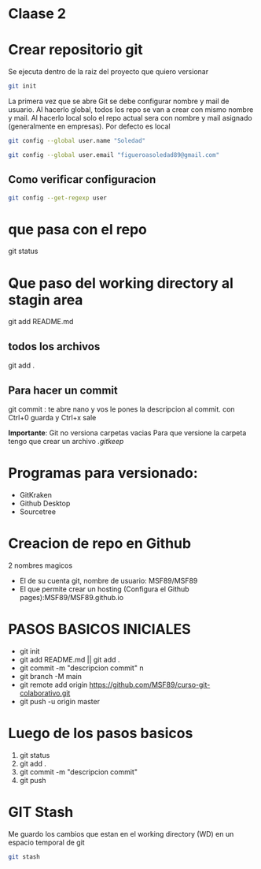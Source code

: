 # Claase 2

# Crear repositorio git
Se ejecuta dentro de la raiz del proyecto que quiero versionar

```bash
git init
```
La primera vez que se abre Git se debe configurar nombre y mail de usuario.
Al hacerlo global, todos los repo se van a crear con mismo nombre y mail.
Al hacerlo local solo el repo actual sera con nombre y mail asignado (generalmente en empresas).
Por defecto es local

```bash
git config --global user.name "Soledad"
```

```bash
git config --global user.email "figueroasoledad89@gmail.com"
```

## Como verificar configuracion
```bash
git config --get-regexp user
```

# que pasa con el repo

git status

# Que paso del working directory al stagin area

git add README.md
## todos los archivos

git add .

## Para hacer un commit

git commit : te abre nano y vos le pones la descripcion al commit. con Ctrl+0 guarda y Ctrl+x sale



**Importante**: Git no versiona carpetas vacias
Para que versione la carpeta tengo que crear un archivo *.gitkeep*

# Programas para versionado:
* GitKraken 
* Github Desktop
* Sourcetree


# Creacion de repo en Github

2 nombres magicos
* El de su cuenta git, nombre de usuario: MSF89/MSF89
* El que permite crear un hosting (Configura el Github pages):MSF89/MSF89.github.io

# PASOS BASICOS INICIALES

* git init
* git add README.md || git add .
* git commit -m "descripcion commit" n
* git branch -M main
* git remote add origin https://github.com/MSF89/curso-git-colaborativo.git
* git push -u origin master

# Luego de los pasos basicos

1. git status
2. git add .
3. git commit -m "descripcion commit"
4. git push

# GIT Stash
Me guardo los cambios que estan en el working directory (WD) en un espacio temporal de git

```bash
git stash
```